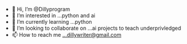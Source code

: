 - 👋 Hi, I’m @Dillyprogram
- 👀 I’m interested in ...python and ai
- 🌱 I’m currently learning ...python
- 💞️ I’m looking to collaborate on ...ai projects to teach underprivledged
- 📫 How to reach me ...dillywriter@gmail.com

<!---
Dillyprogram/Dillyprogram is a ✨ special ✨ repository because its `README.md` (this file) appears on your GitHub profile.
You can click the Preview link to take a look at your changes.
--->
